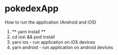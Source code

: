 # pokedexApp


How to run the application (Android and iOS)

1. ** yarn install **
2. cd ios\ && pod install
3. yarn ios - run application on iOS devices
4. yarn android - run application on android devices
